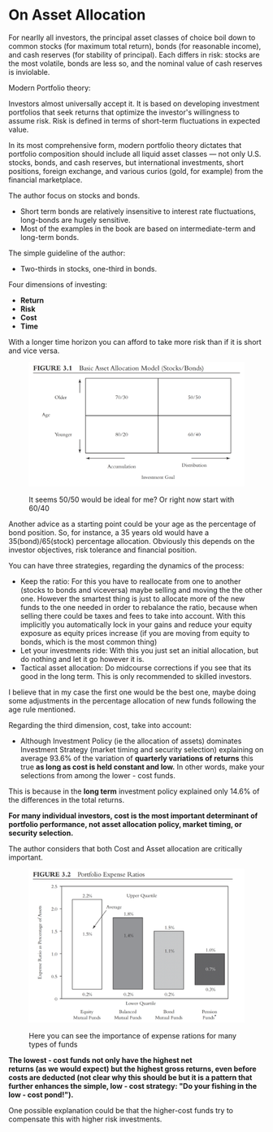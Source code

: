 # On Asset Allocation

For nearlly all investors, the principal asset classes of choice boil down to common stocks (for maximum total return), bonds (for reasonable income), and cash reserves (for stability of principal). Each differs in risk: stocks are the most volatile, bonds are less so, and the nominal value of cash reserves is inviolable.

Modern Portfolio theory:

Investors almost universally accept it. It is based on developing investment portfolios that seek returns that optimize the investor's willingness to assume risk. Risk is defined in terms of short-term fluctuations in expected value.

In its most comprehensive form, modern portfolio theory dictates that portfolio composition should include all liquid asset classes — not only U.S. stocks, bonds, and cash reserves, but international investments, short positions, foreign exchange, and various curios (gold, for example) from the financial marketplace.

The author focus on stocks and bonds.

* Short term bonds are relatively insensitive to interest rate fluctuations, long-bonds are hugely sensitive.&#x20;
* Most of the examples in the book are based on intermediate-term and long-term bonds.

The simple guideline of the author:

* Two-thirds in stocks, one-third in bonds.

Four dimensions of investing:

* **Return**
* **Risk**
* **Cost**
* **Time**

With a longer time horizon you can afford to take more risk than if it is short and vice versa.

<figure><img src="../../.gitbook/assets/imagen.png" alt=""><figcaption><p>It seems 50/50 would be ideal for me? Or right now start with 60/40</p></figcaption></figure>

Another advice as a starting point could be your age as the percentage of bond position. So, for instance, a 35 years old would have a 35(bond)/65(stock) percentage allocation. Obviously this depends on the investor objectives, risk tolerance and financial position.&#x20;

You can have three strategies, regarding the dynamics of the process:

* Keep the ratio: For this you have to reallocate from one to another (stocks to bonds and viceversa) maybe selling and moving the the other one. However the smartest thing is just to allocate more of the new funds to the one needed in order to rebalance the ratio, because when selling there could be taxes and fees to take into account. With this implicitly you automatically lock in your gains and reduce your equity exposure as equity prices increase (if you are moving from equity to bonds, which is the most common thing)
* Let your investments ride: With this you just set an initial allocation, but do nothing and let it go however it is.
* Tactical asset allocation: Do midcourse corrections if you see that its good in the long term. This is only recommended to skilled investors.

I believe that in my case the first one would be the best one, maybe doing some adjustments in the percentage allocation of new funds following the age rule mentioned.

Regarding the third dimension, cost, take into account:

* Although Investment Policy (ie the allocation of assets) dominates Investment Strategy (market timing and security selection) explaining on average 93.6% of the variation of **quarterly variations of returns** this true **as long as cost is held constant and low.** In other words, make your selections from among the lower - cost funds.

This is because in the **long term** investment policy explained only 14.6% of the differences in the total returns.

**For many individual investors, cost is the most important determinant of portfolio performance, not asset allocation policy, market timing, or security selection.**

The author considers that both Cost and Asset allocation are critically important.

<figure><img src="../../.gitbook/assets/imagen (15).png" alt=""><figcaption><p>Here you can see the importance of expense rations for many types of funds</p></figcaption></figure>

**The lowest - cost funds not only have the highest net**\
**returns (as we would expect) but the highest gross returns, even before costs are deducted (not clear why this should be but it is a pattern that further enhances the simple, low - cost strategy: "Do your fishing in the low - cost pond!").**

One possible explanation could be that the higher-cost funds try to compensate this with higher risk investments.

